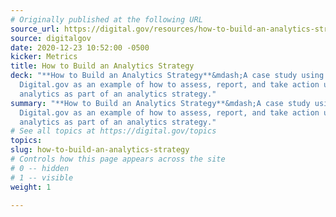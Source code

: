 ```yaml
---
# Originally published at the following URL
source_url: https://digital.gov/resources/how-to-build-an-analytics-strategy/
source: digitalgov
date: 2020-12-23 10:52:00 -0500
kicker: Metrics
title: How to Build an Analytics Strategy
deck: "**How to Build an Analytics Strategy**&mdash;A case study using
  Digital.gov as an example of how to assess, report, and take action using web
  analytics as part of an analytics strategy."
summary: "**How to Build an Analytics Strategy**&mdash;A case study using
  Digital.gov as an example of how to assess, report, and take action using web
  analytics as part of an analytics strategy."
# See all topics at https://digital.gov/topics
topics: 
slug: how-to-build-an-analytics-strategy
# Controls how this page appears across the site
# 0 -- hidden
# 1 -- visible
weight: 1

---
```

